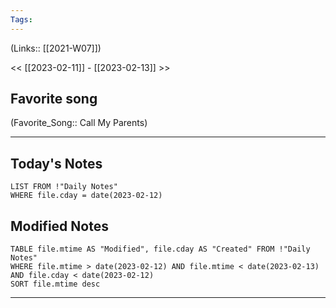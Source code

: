 ```yaml
---
Tags:
---
```

(Links:: [[2021-W07]])

<< [[2023-02-11]] - [[2023-02-13]] >>
## Favorite song
(Favorite_Song:: Call My Parents)
___
## Today's Notes
```dataview
LIST FROM !"Daily Notes"
WHERE file.cday = date(2023-02-12)
```
## Modified Notes
```dataview
TABLE file.mtime AS "Modified", file.cday AS "Created" FROM !"Daily Notes" 
WHERE file.mtime > date(2023-02-12) AND file.mtime < date(2023-02-13) AND file.cday < date(2023-02-12)
SORT file.mtime desc
```
___
